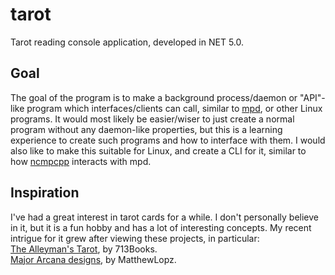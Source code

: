 # tarot
Tarot reading console application, developed in NET 5.0.

## Goal
The goal of the program is to make a background process/daemon or "API"-like program which interfaces/clients can call, similar to [mpd](https://www.musicpd.org/), or other Linux programs. It would most likely be easier/wiser to just create a normal program without any daemon-like properties, but this is a learning experience to create such programs and how to interface with them. I would also like to make this suitable for Linux, and create a CLI for it, similar to how [ncmpcpp](https://github.com/ncmpcpp/ncmpcpp) interacts with mpd.

## Inspiration
I've had a great interest in tarot cards for a while. I don't personally believe in it, but it is a fun hobby and has a lot of interesting concepts. My recent intrigue for it grew after viewing these projects, in particular:  
[The Alleyman's Tarot](https://www.kickstarter.com/projects/713books/the-alleymans-tarot/description), by 713Books.  
[Major Arcana designs](https://matthewlopz.newgrounds.com/), by MatthewLopz.  
